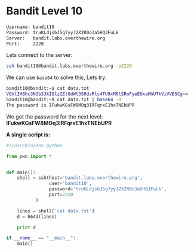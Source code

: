 # Bandit Level 10

```bash
Username: bandit10
Password: truKLdjsbJ5g7yyJ2X2R0o3a5HQJFuLk
Server:   bandit.labs.overthewire.org
Port:     2220
```

Lets connect to the server:
```bash
ssh bandit10@bandit.labs.overthewire.org -p2220
```

We can use ```base64``` to solve this, Lets try:
```bash
bandit10@bandit:~$ cat data.txt 
VGhlIHBhc3N3b3JkIGlzIElGdWt3S0dzRlc4TU9xM0lSRnFyeEUxaHhUTkViVVBSCg==
bandit10@bandit:~$ cat data.txt | base64 -d
The password is IFukwKGsFW8MOq3IRFqrxE1hxTNEbUPR
```

We got the password for the next level: **IFukwKGsFW8MOq3IRFqrxE1hxTNEbUPR**

**A single script is:**
```python
#!/usr/bin/env python

from pwn import *


def main():
    shell = ssh(host='bandit.labs.overthewire.org',
                user='bandit10',
                password='truKLdjsbJ5g7yyJ2X2R0o3a5HQJFuLk',
                port=2220
           )

    lines = shell['cat data.txt']
    d = b64d(lines)

    print d

if __name__ == "__main__":
    main()
```